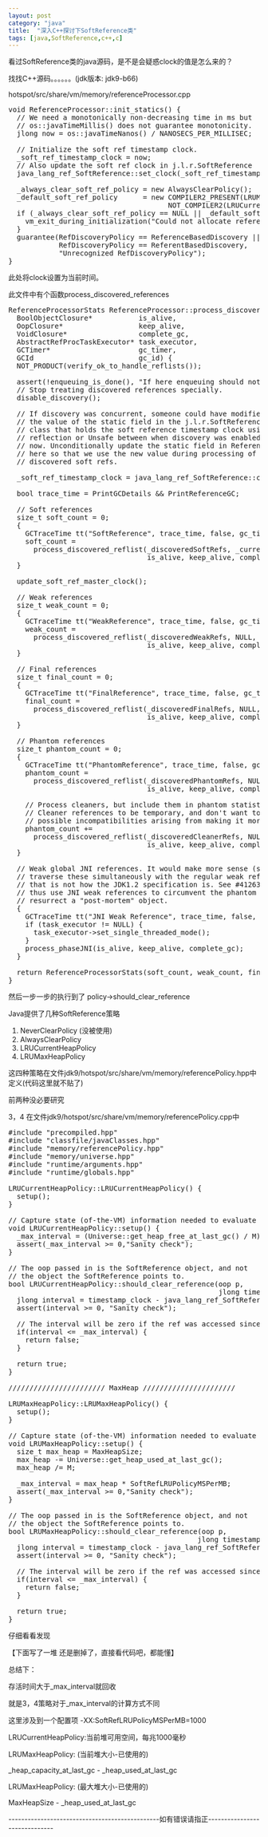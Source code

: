 ```yaml
---
layout: post
category: "java"
title:  "深入C++探讨下SoftReference类"
tags: [java,SoftReference,c++,c]
---
```


看过SoftReference类的java源码，是不是会疑惑clock的值是怎么来的？

找找C++源码。。。。。。(jdk版本: jdk9-b66)

hotspot/src/share/vm/memory/referenceProcessor.cpp

<pre class="prettyPrint">
void ReferenceProcessor::init_statics() {
  // We need a monotonically non-decreasing time in ms but
  // os::javaTimeMillis() does not guarantee monotonicity.
  jlong now = os::javaTimeNanos() / NANOSECS_PER_MILLISEC;

  // Initialize the soft ref timestamp clock.
  _soft_ref_timestamp_clock = now;
  // Also update the soft ref clock in j.l.r.SoftReference
  java_lang_ref_SoftReference::set_clock(_soft_ref_timestamp_clock);

  _always_clear_soft_ref_policy = new AlwaysClearPolicy();
  _default_soft_ref_policy      = new COMPILER2_PRESENT(LRUMaxHeapPolicy())
                                      NOT_COMPILER2(LRUCurrentHeapPolicy());
  if (_always_clear_soft_ref_policy == NULL || _default_soft_ref_policy == NULL) {
    vm_exit_during_initialization("Could not allocate reference policy object");
  }
  guarantee(RefDiscoveryPolicy == ReferenceBasedDiscovery ||
            RefDiscoveryPolicy == ReferentBasedDiscovery,
            "Unrecognized RefDiscoveryPolicy");
}
</pre>

此处将clock设置为当前时间。

此文件中有个函数process\_discovered\_references

<pre class="prettyPrint">
ReferenceProcessorStats ReferenceProcessor::process_discovered_references(
  BoolObjectClosure*           is_alive,
  OopClosure*                  keep_alive,
  VoidClosure*                 complete_gc,
  AbstractRefProcTaskExecutor* task_executor,
  GCTimer*                     gc_timer,
  GCId                         gc_id) {
  NOT_PRODUCT(verify_ok_to_handle_reflists());

  assert(!enqueuing_is_done(), "If here enqueuing should not be complete");
  // Stop treating discovered references specially.
  disable_discovery();

  // If discovery was concurrent, someone could have modified
  // the value of the static field in the j.l.r.SoftReference
  // class that holds the soft reference timestamp clock using
  // reflection or Unsafe between when discovery was enabled and
  // now. Unconditionally update the static field in ReferenceProcessor
  // here so that we use the new value during processing of the
  // discovered soft refs.

  _soft_ref_timestamp_clock = java_lang_ref_SoftReference::clock();

  bool trace_time = PrintGCDetails && PrintReferenceGC;

  // Soft references
  size_t soft_count = 0;
  {
    GCTraceTime tt("SoftReference", trace_time, false, gc_timer, gc_id);
    soft_count =
      process_discovered_reflist(_discoveredSoftRefs, _current_soft_ref_policy, true,
                                 is_alive, keep_alive, complete_gc, task_executor);
  }

  update_soft_ref_master_clock();

  // Weak references
  size_t weak_count = 0;
  {
    GCTraceTime tt("WeakReference", trace_time, false, gc_timer, gc_id);
    weak_count =
      process_discovered_reflist(_discoveredWeakRefs, NULL, true,
                                 is_alive, keep_alive, complete_gc, task_executor);
  }

  // Final references
  size_t final_count = 0;
  {
    GCTraceTime tt("FinalReference", trace_time, false, gc_timer, gc_id);
    final_count =
      process_discovered_reflist(_discoveredFinalRefs, NULL, false,
                                 is_alive, keep_alive, complete_gc, task_executor);
  }

  // Phantom references
  size_t phantom_count = 0;
  {
    GCTraceTime tt("PhantomReference", trace_time, false, gc_timer, gc_id);
    phantom_count =
      process_discovered_reflist(_discoveredPhantomRefs, NULL, false,
                                 is_alive, keep_alive, complete_gc, task_executor);

    // Process cleaners, but include them in phantom statistics.  We expect
    // Cleaner references to be temporary, and don't want to deal with
    // possible incompatibilities arising from making it more visible.
    phantom_count +=
      process_discovered_reflist(_discoveredCleanerRefs, NULL, true,
                                 is_alive, keep_alive, complete_gc, task_executor);
  }

  // Weak global JNI references. It would make more sense (semantically) to
  // traverse these simultaneously with the regular weak references above, but
  // that is not how the JDK1.2 specification is. See #4126360. Native code can
  // thus use JNI weak references to circumvent the phantom references and
  // resurrect a "post-mortem" object.
  {
    GCTraceTime tt("JNI Weak Reference", trace_time, false, gc_timer, gc_id);
    if (task_executor != NULL) {
      task_executor->set_single_threaded_mode();
    }
    process_phaseJNI(is_alive, keep_alive, complete_gc);
  }

  return ReferenceProcessorStats(soft_count, weak_count, final_count, phantom_count);
}
</pre>


然后一步一步的执行到了 policy->should\_clear\_reference

Java提供了几种SoftReference策略

1. NeverClearPolicy (没被使用)
2. AlwaysClearPolicy
3. LRUCurrentHeapPolicy
4. LRUMaxHeapPolicy

这四种策略在文件jdk9/hotspot/src/share/vm/memory/referencePolicy.hpp中定义(代码这里就不贴了)

前两种没必要研究

3，4 在文件jdk9/hotspot/src/share/vm/memory/referencePolicy.cpp中

<pre class="prettyPrint">
#include "precompiled.hpp"
#include "classfile/javaClasses.hpp"
#include "memory/referencePolicy.hpp"
#include "memory/universe.hpp"
#include "runtime/arguments.hpp"
#include "runtime/globals.hpp"

LRUCurrentHeapPolicy::LRUCurrentHeapPolicy() {
  setup();
}

// Capture state (of-the-VM) information needed to evaluate the policy
void LRUCurrentHeapPolicy::setup() {
  _max_interval = (Universe::get_heap_free_at_last_gc() / M) * SoftRefLRUPolicyMSPerMB;
  assert(_max_interval >= 0,"Sanity check");
}

// The oop passed in is the SoftReference object, and not
// the object the SoftReference points to.
bool LRUCurrentHeapPolicy::should_clear_reference(oop p,
                                                  jlong timestamp_clock) {
  jlong interval = timestamp_clock - java_lang_ref_SoftReference::timestamp(p);
  assert(interval >= 0, "Sanity check");

  // The interval will be zero if the ref was accessed since the last scavenge/gc.
  if(interval <= _max_interval) {
    return false;
  }

  return true;
}

/////////////////////// MaxHeap //////////////////////

LRUMaxHeapPolicy::LRUMaxHeapPolicy() {
  setup();
}

// Capture state (of-the-VM) information needed to evaluate the policy
void LRUMaxHeapPolicy::setup() {
  size_t max_heap = MaxHeapSize;
  max_heap -= Universe::get_heap_used_at_last_gc();
  max_heap /= M;

  _max_interval = max_heap * SoftRefLRUPolicyMSPerMB;
  assert(_max_interval >= 0,"Sanity check");
}

// The oop passed in is the SoftReference object, and not
// the object the SoftReference points to.
bool LRUMaxHeapPolicy::should_clear_reference(oop p,
                                             jlong timestamp_clock) {
  jlong interval = timestamp_clock - java_lang_ref_SoftReference::timestamp(p);
  assert(interval >= 0, "Sanity check");

  // The interval will be zero if the ref was accessed since the last scavenge/gc.
  if(interval <= _max_interval) {
    return false;
  }

  return true;
}
</pre>

仔细看看发现

【下面写了一堆 还是删掉了，直接看代码吧，都能懂】

总结下：

存活时间大于\_max\_interval就回收

就是3，4策略对于\_max\_interval的计算方式不同

这里涉及到一个配置项 -XX:SoftRefLRUPolicyMSPerMB=1000

LRUCurrentHeapPolicy:当前堆可用空间，每兆1000毫秒

LRUMaxHeapPolicy: (当前堆大小-已使用的)

\_heap\_capacity\_at\_last\_gc - \_heap\_used\_at\_last\_gc

LRUMaxHeapPolicy: (最大堆大小-已使用的)

MaxHeapSize - \_heap\_used\_at\_last\_gc

\-\-\-\-\-\-\-\-\-\-\-\-\-\-\-\-\-\-\-\-\-\-\-\-\-\-\-\-\-\-\-\-\-\-\-\-\-\-\-\-\-\-\-\-\-\-\-如有错误请指正\-\-\-\-\-\-\-\-\-\-\-\-\-\-\-\-\-\-\-\-\-\-\-\-\-\-\-\-\-\-